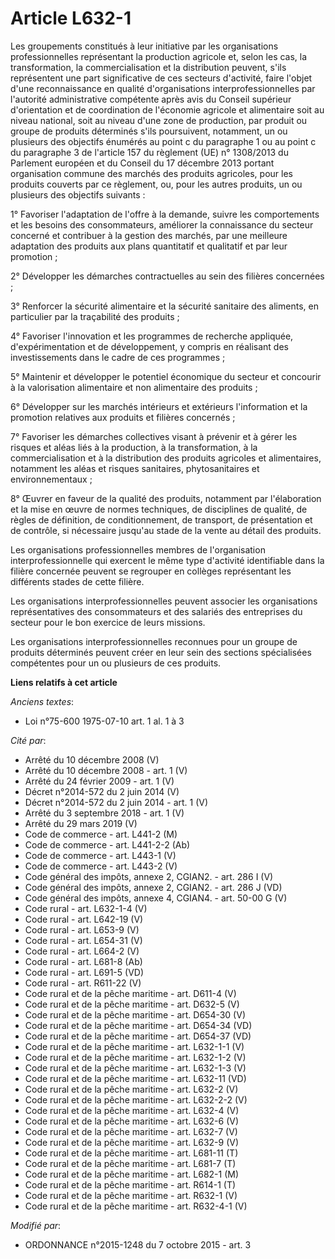 # Article L632-1

Les groupements constitués à leur initiative par les organisations professionnelles représentant la production agricole et,
selon les cas, la transformation, la commercialisation et la distribution peuvent, s'ils représentent une part significative
de ces secteurs d'activité, faire l'objet d'une reconnaissance en qualité d'organisations interprofessionnelles par
l'autorité administrative compétente après avis du Conseil supérieur d'orientation et de coordination de l'économie agricole
et alimentaire soit au niveau national, soit au niveau d'une zone de production, par produit ou groupe de produits déterminés
s'ils            poursuivent, notamment, un ou plusieurs des objectifs énumérés au point c du paragraphe 1 ou au point c du
paragraphe 3 de l'article 157 du règlement (UE) n° 1308/2013 du Parlement européen et du Conseil du 17 décembre 2013 portant
organisation commune des marchés des produits agricoles, pour les produits couverts par ce règlement, ou, pour les autres
produits, un ou plusieurs des objectifs suivants : 

1° Favoriser l'adaptation de l'offre à la demande, suivre les comportements et les besoins des consommateurs, améliorer la
connaissance du secteur concerné et contribuer à la gestion des marchés, par une meilleure adaptation des produits aux plans
quantitatif et qualitatif et par leur promotion ; 

2° Développer les démarches contractuelles au sein des filières concernées ; 

3° Renforcer la sécurité alimentaire et la sécurité sanitaire des aliments, en particulier par la traçabilité des produits ; 

4° Favoriser l'innovation et les programmes de recherche appliquée, d'expérimentation et de développement, y compris en
réalisant des investissements dans le cadre de ces programmes ; 

5° Maintenir et développer le potentiel économique du secteur et concourir à la valorisation alimentaire et non alimentaire
des produits ; 

6° Développer sur les marchés intérieurs et extérieurs l'information et la promotion relatives aux produits et filières
concernés ; 

7° Favoriser les démarches collectives visant à prévenir et à gérer les risques et aléas liés à la production, à la
transformation, à la commercialisation et à la distribution des produits agricoles et alimentaires, notamment les aléas et
risques sanitaires, phytosanitaires et environnementaux ; 

8° Œuvrer en faveur de la qualité des produits, notamment par l'élaboration et la mise en œuvre de normes techniques, de
disciplines de qualité, de règles de définition, de conditionnement, de transport, de présentation et de contrôle, si
nécessaire jusqu'au stade de la vente au détail des produits. 

Les organisations professionnelles membres de l'organisation interprofessionnelle qui exercent le même type d'activité
identifiable dans la filière concernée peuvent se regrouper en collèges représentant les différents stades de cette filière. 

Les organisations interprofessionnelles peuvent associer les organisations représentatives des consommateurs et des salariés
des entreprises du secteur pour le bon exercice de leurs missions. 

Les organisations interprofessionnelles reconnues pour un groupe de produits déterminés peuvent créer en leur sein des
sections spécialisées compétentes pour un ou plusieurs de ces produits.

**Liens relatifs à cet article**

_Anciens textes_:

  - Loi n°75-600 1975-07-10 art. 1 al. 1 à 3

_Cité par_:

  - Arrêté du 10 décembre 2008 (V)
  - Arrêté du 10 décembre 2008 - art. 1 (V)
  - Arrêté du 24 février 2009 - art. 1 (V)
  - Décret n°2014-572 du 2 juin 2014 (V)
  - Décret n°2014-572 du 2 juin 2014 - art. 1 (V)
  - Arrêté du 3 septembre 2018 - art. 1 (V)
  - Arrêté du 29 mars 2019 (V)
  - Code de commerce - art. L441-2 (M)
  - Code de commerce - art. L441-2-2 (Ab)
  - Code de commerce - art. L443-1 (V)
  - Code de commerce - art. L443-2 (V)
  - Code général des impôts, annexe 2, CGIAN2. - art. 286 I (V)
  - Code général des impôts, annexe 2, CGIAN2. - art. 286 J (VD)
  - Code général des impôts, annexe 4, CGIAN4. - art. 50-00 G (V)
  - Code rural - art. L632-1-4 (V)
  - Code rural - art. L642-19 (V)
  - Code rural - art. L653-9 (V)
  - Code rural - art. L654-31 (V)
  - Code rural - art. L664-2 (V)
  - Code rural - art. L681-8 (Ab)
  - Code rural - art. L691-5 (VD)
  - Code rural - art. R611-22 (V)
  - Code rural et de la pêche maritime - art. D611-4 (V)
  - Code rural et de la pêche maritime - art. D632-5 (V)
  - Code rural et de la pêche maritime - art. D654-30 (V)
  - Code rural et de la pêche maritime - art. D654-34 (VD)
  - Code rural et de la pêche maritime - art. D654-37 (VD)
  - Code rural et de la pêche maritime - art. L632-1-1 (V)
  - Code rural et de la pêche maritime - art. L632-1-2 (V)
  - Code rural et de la pêche maritime - art. L632-1-3 (V)
  - Code rural et de la pêche maritime - art. L632-11 (VD)
  - Code rural et de la pêche maritime - art. L632-2 (V)
  - Code rural et de la pêche maritime - art. L632-2-2 (V)
  - Code rural et de la pêche maritime - art. L632-4 (V)
  - Code rural et de la pêche maritime - art. L632-6 (V)
  - Code rural et de la pêche maritime - art. L632-7 (V)
  - Code rural et de la pêche maritime - art. L632-9 (V)
  - Code rural et de la pêche maritime - art. L681-11 (T)
  - Code rural et de la pêche maritime - art. L681-7 (T)
  - Code rural et de la pêche maritime - art. L682-1 (M)
  - Code rural et de la pêche maritime - art. R614-1 (T)
  - Code rural et de la pêche maritime - art. R632-1 (V)
  - Code rural et de la pêche maritime - art. R632-4-1 (V)

_Modifié par_:

  - ORDONNANCE n°2015-1248 du 7 octobre 2015 - art. 3
